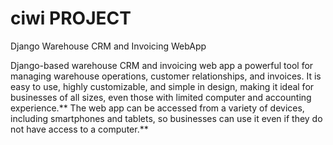 # ciwi PROJECT
Django Warehouse CRM and Invoicing WebApp

Django-based warehouse CRM and invoicing web app a powerful tool for managing warehouse operations, customer relationships, and invoices. It is easy to use, highly customizable, and simple in design, making it ideal for businesses of all sizes, even those with limited computer and accounting experience.** The web app can be accessed from a variety of devices, including smartphones and tablets, so businesses can use it even if they do not have access to a computer.**
